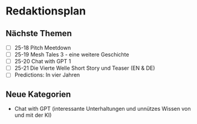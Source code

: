 # Redaktionsplan

## Nächste Themen

- [ ] 25-18 Pitch Meetdown
- [ ] 25-19 Mesh Tales 3 - eine weitere Geschichte
- [ ] 25-20 Chat with GPT 1
- [ ] 25-21 Die Vierte Welle Short Story und Teaser (EN & DE)
- [ ] Predictions: In vier Jahren

## Neue Kategorien

- Chat with GPT (interessante Unterhaltungen und unnützes Wissen von und mit der
  KI)
